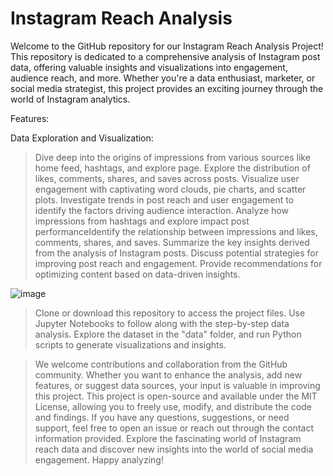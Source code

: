 # Instagram Reach Analysis
Welcome to the GitHub repository for our Instagram Reach Analysis Project! This repository is dedicated to a comprehensive analysis of Instagram post data, offering valuable insights and visualizations into engagement, audience reach, and more. Whether you're a data enthusiast, marketer, or social media strategist, this project provides an exciting journey through the world of Instagram analytics.

Features:

Data Exploration and Visualization:
 >  Dive deep into the origins of impressions from various sources like home feed, hashtags, and explore page. Explore the distribution of likes, comments, shares, and saves across posts. Visualize user engagement with captivating word 
    clouds, pie charts, and scatter plots.
 >  Investigate trends in post reach and user engagement to identify the factors driving audience interaction. Analyze how impressions from hashtags and explore impact post performanceIdentify the relationship between impressions and 
    likes, comments, shares, and saves.
 >  Summarize the key insights derived from the analysis of Instagram posts. Discuss potential strategies for improving post reach and engagement. Provide recommendations for optimizing content based on data-driven insights.

![image](https://github.com/user-attachments/assets/74a53f92-2f9d-4704-b575-056619921855)

 > Clone or download this repository to access the project files.
 > Use Jupyter Notebooks to follow along with the step-by-step data analysis.
 > Explore the dataset in the "data" folder, and run Python scripts to generate visualizations and insights.

 > We welcome contributions and collaboration from the GitHub community. Whether you want to enhance the analysis, add new features, or suggest data sources, your input is valuable in improving this project.
 > This project is open-source and available under the MIT License, allowing you to freely use, modify, and distribute the code and findings.
 > If you have any questions, suggestions, or need support, feel free to open an issue or reach out through the contact information provided.
   Explore the fascinating world of Instagram reach data and discover new insights into the world of social media engagement. Happy analyzing!

